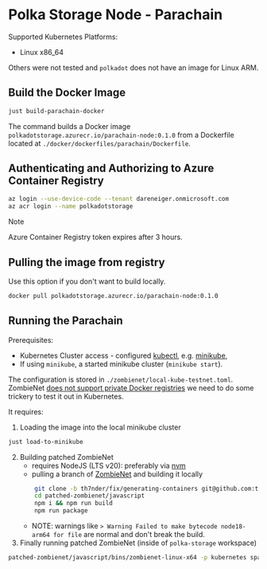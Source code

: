 # Polka Storage Node - Parachain

Supported Kubernetes Platforms:
- Linux x86_64

Others were not tested and `polkadot` does not have an image for Linux ARM.

## Build the Docker Image

```bash
just build-parachain-docker
```

The command builds a Docker image `polkadotstorage.azurecr.io/parachain-node:0.1.0` from a Dockerfile located at `./docker/dockerfiles/parachain/Dockerfile`.

## Authenticating and Authorizing to Azure Container Registry

```bash
az login --use-device-code --tenant dareneiger.onmicrosoft.com
az acr login --name polkadotstorage
```

> [!NOTE]
> Azure Container Registry token expires after 3 hours.

## Pulling the image from registry

Use this option if you don't want to build locally.

```bash
docker pull polkadotstorage.azurecr.io/parachain-node:0.1.0
```

## Running the Parachain

Prerequisites:
- Kubernetes Cluster access - configured [kubectl](https://kubernetes.io/docs/tasks/tools/#kubectl), e.g. [minikube](https://minikube.sigs.k8s.io/docs/start/),
- If using `minikube`, a started minikube cluster (`minikube start`).

The configuration is stored in `./zombienet/local-kube-testnet.toml`.
ZombieNet [does not support private Docker registries](https://github.com/paritytech/zombienet/issues/1829) we need to do some trickery to test it out in Kubernetes.

It requires:
1. Loading the image into the local minikube cluster
```bash
just load-to-minikube
```
2. Building patched ZombieNet
    - requires NodeJS (LTS v20): preferably via [nvm](https://nodejs.org/en/download/package-manager)
    - pulling a branch of [ZombieNet](https://github.com/paritytech/zombienet/pull/1830) and building it locally
    ```bash
        git clone -b th7nder/fix/generating-containers git@github.com:th7nder/zombienet.git patched-zombienet
        cd patched-zombienet/javascript
        npm i && npm run build
        npm run package
    ```
    - NOTE: warnings like `> Warning Failed to make bytecode node18-arm64 for file` are normal and don't break the build.
3. Finally running patched ZombieNet (inside of `polka-storage` workspace)
```bash
patched-zombienet/javascript/bins/zombienet-linux-x64 -p kubernetes spawn zombienet/local-kube-testnet.toml
```
